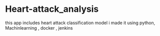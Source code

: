 # Heart-attack_analysis
this app includes heart attack classification model i made it using python, Machinlearning , docker , jenkins
